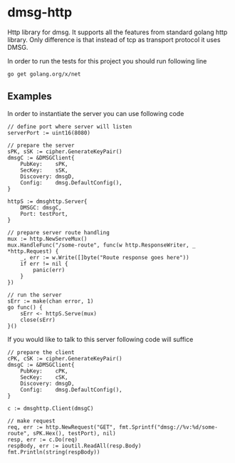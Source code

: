 # dmsg-http

Http library for dmsg.
It supports all the features from standard golang http library.
Only difference is that instead of tcp as transport protocol it uses DMSG.

In order to run the tests for this project you should run following line

```bash
go get golang.org/x/net
```

## Examples

In order to instantiate the server you can use following code

```golang
// define port where server will listen
serverPort := uint16(8080)

// prepare the server
sPK, sSK := cipher.GenerateKeyPair()
dmsgC := &DMSGClient{
	PubKey:    sPK,
	SecKey:    sSK,
	Discovery: dmsgD,
	Config:    dmsg.DefaultConfig(),
}

httpS := dmsghttp.Server{
    DMSGC: dmsgC,
    Port: testPort,
}

// prepare server route handling
mux := http.NewServeMux()
mux.HandleFunc("/some-route", func(w http.ResponseWriter, _ *http.Request) {
    _, err := w.Write([]byte("Route response goes here"))
    if err != nil {
        panic(err)
    }
})

// run the server
sErr := make(chan error, 1)
go func() {
    sErr <- httpS.Serve(mux)
    close(sErr)
}()
```

If you would like to talk to this server following code will suffice

```golang
// prepare the client
cPK, cSK := cipher.GenerateKeyPair()
dmsgC := &DMSGClient{
	PubKey:    cPK,
	SecKey:    cSK,
	Discovery: dmsgD,
	Config:    dmsg.DefaultConfig(),
}

c := dmsghttp.Client(dmsgC)

// make request
req, err := http.NewRequest("GET", fmt.Sprintf("dmsg://%v:%d/some-route", sPK.Hex(), testPort), nil)
resp, err := c.Do(req)
respBody, err := ioutil.ReadAll(resp.Body)
fmt.Println(string(respBody))
```
